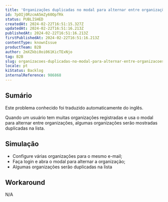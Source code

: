 ```yaml
---
title: 'Organizações duplicadas no modal para alternar entre organizações'
id: 7pOIj0RzcmA5mZy60OpfRk
status: PUBLISHED
createdAt: 2024-02-22T16:51:15.327Z
updatedAt: 2024-02-22T16:51:16.213Z
publishedAt: 2024-02-22T16:51:16.213Z
firstPublishedAt: 2024-02-22T16:51:16.213Z
contentType: knownIssue
productTeam: B2B
author: 2mXZkbi0oi061KicTExNjo
tag: B2B
slug: organizacoes-duplicadas-no-modal-para-alternar-entre-organizacoes
locale: pt
kiStatus: Backlog
internalReference: 986868
---
```


## Sumário

<div class="alert alert-info">
  <p>Este problema conhecido foi traduzido automaticamente do inglês.</p>
</div>


Quando um usuário tem muitas organizações registradas e usa o modal para alternar entre organizações, algumas organizações serão mostradas duplicadas na lista.

## Simulação



- Configure várias organizações para o mesmo e-mail;
- Faça login e abra o modal para alternar a organização;
- Algumas organizações serão duplicadas na lista

## Workaround


N/A





